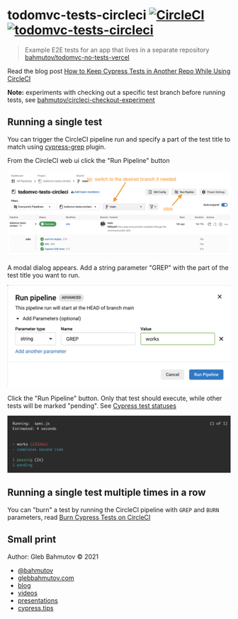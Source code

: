 # todomvc-tests-circleci [![CircleCI](https://circleci.com/gh/bahmutov/todomvc-tests-circleci/tree/main.svg?style=svg)](https://circleci.com/gh/bahmutov/todomvc-tests-circleci/tree/main) [![todomvc-tests-circleci](https://img.shields.io/endpoint?url=https://dashboard.cypress.io/badge/simple/15cjtg/main&style=flat&logo=cypress)](https://dashboard.cypress.io/projects/15cjtg/runs)

> Example E2E tests for an app that lives in a separate repository [bahmutov/todomvc-no-tests-vercel](https://github.com/bahmutov/todomvc-no-tests-vercel)

Read the blog post [How to Keep Cypress Tests in Another Repo While Using CircleCI](https://glebbahmutov.com/blog/how-to-keep-cypress-tests-in-another-repo-with-circleci/)

**Note:** experiments with checking out a specific test branch before running tests, see [bahmutov/circleci-checkout-experiment](https://github.com/bahmutov/circleci-checkout-experiment)

## Running a single test

You can trigger the CircleCI pipeline run and specify a part of the test title to match using [cypress-grep](https://github.com/cypress-io/cypress-grep) plugin.

From the CircleCI web ui click the "Run Pipeline" button

![Run the pipeline from CircleCI](./images/circle.png)

A modal dialog appears. Add a string parameter "GREP" with the part of the test title you want to run.

![Enter the GREP parameter](./images/grep.png)

Click the "Run Pipeline" button. Only that test should execute, while other tests will be marked "pending". See [Cypress test statuses](https://glebbahmutov.com/blog/cypress-test-statuses/)

![Only the test with "works" in the title ran](./images/one-test.png)

## Running a single test multiple times in a row

You can "burn" a test by running the CircleCI pipeline with `GREP` and `BURN` parameters, read [Burn Cypress Tests on CircleCI](https://glebbahmutov.com/blog/burn-tests-on-circle/)

## Small print

Author: Gleb Bahmutov &copy; 2021

- [@bahmutov](https://twitter.com/bahmutov)
- [glebbahmutov.com](https://glebbahmutov.com)
- [blog](https://glebbahmutov.com/blog/)
- [videos](https://www.youtube.com/glebbahmutov)
- [presentations](https://slides.com/bahmutov)
- [cypress.tips](https://cypress.tips)
